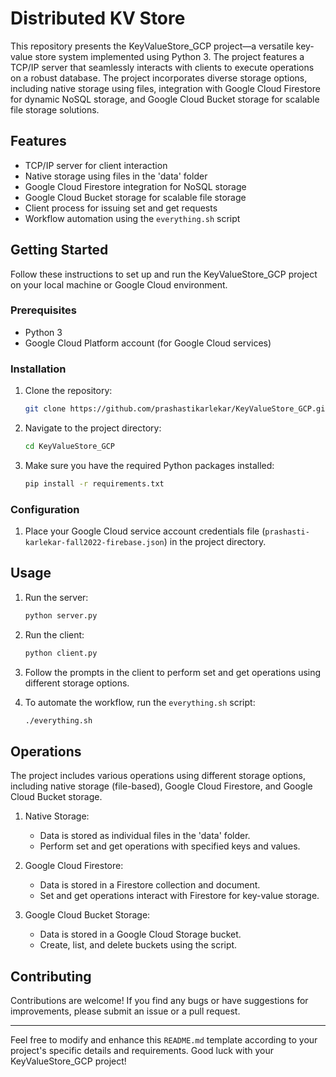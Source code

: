 # Distributed KV Store

This repository presents the KeyValueStore_GCP project—a versatile key-value store system implemented using Python 3. The project features a TCP/IP server that seamlessly interacts with clients to execute operations on a robust database. The project incorporates diverse storage options, including native storage using files, integration with Google Cloud Firestore for dynamic NoSQL storage, and Google Cloud Bucket storage for scalable file storage solutions.

## Features

- TCP/IP server for client interaction
- Native storage using files in the 'data' folder
- Google Cloud Firestore integration for NoSQL storage
- Google Cloud Bucket storage for scalable file storage
- Client process for issuing set and get requests
- Workflow automation using the `everything.sh` script

## Getting Started

Follow these instructions to set up and run the KeyValueStore_GCP project on your local machine or Google Cloud environment.

### Prerequisites

- Python 3
- Google Cloud Platform account (for Google Cloud services)

### Installation

1. Clone the repository:

   ```bash
   git clone https://github.com/prashastikarlekar/KeyValueStore_GCP.git
   ```

2. Navigate to the project directory:

   ```bash
   cd KeyValueStore_GCP
   ```

3. Make sure you have the required Python packages installed:

   ```bash
   pip install -r requirements.txt
   ```

### Configuration

1. Place your Google Cloud service account credentials file (`prashasti-karlekar-fall2022-firebase.json`) in the project directory.

## Usage

1. Run the server:

   ```bash
   python server.py
   ```

2. Run the client:

   ```bash
   python client.py
   ```

3. Follow the prompts in the client to perform set and get operations using different storage options.

4. To automate the workflow, run the `everything.sh` script:

   ```bash
   ./everything.sh
   ```

## Operations

The project includes various operations using different storage options, including native storage (file-based), Google Cloud Firestore, and Google Cloud Bucket storage.

1. Native Storage:
   - Data is stored as individual files in the 'data' folder.
   - Perform set and get operations with specified keys and values.
   
2. Google Cloud Firestore:
   - Data is stored in a Firestore collection and document.
   - Set and get operations interact with Firestore for key-value storage.

3. Google Cloud Bucket Storage:
   - Data is stored in a Google Cloud Storage bucket.
   - Create, list, and delete buckets using the script.

## Contributing

Contributions are welcome! If you find any bugs or have suggestions for improvements, please submit an issue or a pull request.

---

Feel free to modify and enhance this `README.md` template according to your project's specific details and requirements. Good luck with your KeyValueStore_GCP project!

